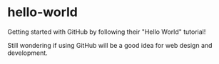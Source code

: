 # hello-world
Getting started with GitHub by following their "Hello World" tutorial!

Still wondering if using GitHub will be a good idea for web design and development.
